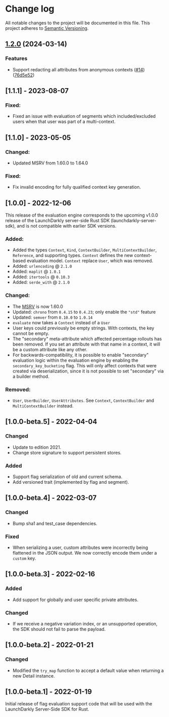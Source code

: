 # Change log

All notable changes to the project will be documented in this file. This project adheres to [Semantic Versioning](http://semver.org).

## [1.2.0](https://github.com/launchdarkly/rust-server-sdk-evaluation/compare/1.1.1...1.2.0) (2024-03-14)


### Features

* Support redacting all attributes from anonymous contexts ([#14](https://github.com/launchdarkly/rust-server-sdk-evaluation/issues/14)) ([76d5e52](https://github.com/launchdarkly/rust-server-sdk-evaluation/commit/76d5e5290d3a33c8bc939f3d66f7f3d1e61aaffc))

## [1.1.1] - 2023-08-07
### Fixed:
- Fixed an issue with evaluation of segments which included/excluded users when that user was part of a multi-context.

## [1.1.0] - 2023-05-05
### Changed:
- Updated MSRV from 1.60.0 to 1.64.0

### Fixed:
- Fix invalid encoding for fully qualified context key generation.

## [1.0.0] - 2022-12-06
This release of the evaluation engine corresponds to the upcoming v1.0.0 release of the LaunchDarkly server-side Rust SDK (launchdarkly-server-sdk), and is not compatible with earlier SDK versions.

### Added:
- Added the types `Context`, `Kind`, `ContextBuilder`, `MultiContextBuilder`, `Reference`, and supporting types. `Context` defines the new context-based evaluation model. `Context` replace `User`, which was removed.
- Added: `urlencoding` @ `2.1.0`
- Added: `maplit` @ `1.0.1`
- Added: `itertools` @ `0.10.3`
- Added: `serde_with` @ `2.1.0`


### Changed:
- The [MSRV](https://rust-lang.github.io/rfcs/2495-min-rust-version.html) is now 1.60.0
- Updated: `chrono` from `0.4.15` to `0.4.23`; only enable the `"std"` feature
- Updated: `semver` from `0.10.0` to `1.0.14`
- `evaluate` now takes a `Context` instead of a `User`
- User keys could previously be empty strings. With contexts, the key cannot be empty. 
- The "secondary" meta-attribute which affected percentage rollouts has been removed. If you set an attribute with that name in a context, it will be a custom attribute like any other.
- For backwards-compatibility, it is possible to enable "secondary" evaluation logic within the evaluation engine by enabling the `secondary_key_bucketing` flag. This will only affect contexts that were created via deserialization, since it is not possible to set "secondary" via a builder method. 

### Removed:
- `User`, `UserBuilder`, `UserAttributes`. See `Context`, `ContextBuilder` and `MultiContextBuilder` instead.

## [1.0.0-beta.5] - 2022-04-04
### Changed
- Update to edition 2021.
- Change store signature to support persistent stores.

### Added
- Support flag serialization of old and current schema.
- Add versioned trait (implemented by flag and segment).

## [1.0.0-beta.4] - 2022-03-07
### Changed
- Bump sha1 and test\_case dependencies.

### Fixed
- When serializing a user, custom attributes were incorrectly being flattened
  in the JSON output. We now correctly encode them under a `custom` key.

## [1.0.0-beta.3] - 2022-02-16
### Added
- Add support for globally and user specific private attributes.

### Changed
- If we receive a negative variation index, or an unsupported operation, the
  SDK should not fail to parse the payload.

## [1.0.0-beta.2] - 2022-01-21
### Changed
- Modified the `try_map` function to accept a default value when returning a new Detail instance.

## [1.0.0-beta.1] - 2022-01-19
Initial release of flag evaluation support code that will be used with the LaunchDarkly Server-Side SDK for Rust.
